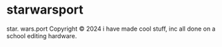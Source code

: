 # starwarsport
star. wars.port
Copyright © 2024 i have made cool stuff, inc
all done on a school editing hardware.
